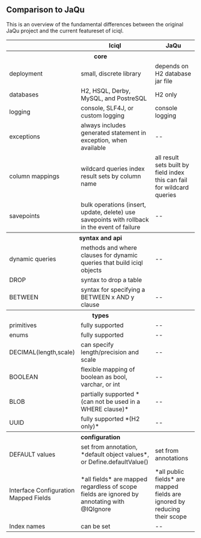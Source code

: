 
## Comparison to JaQu 

This is an overview of the fundamental differences between the original JaQu project and the current featureset of iciql.  

<table>
<tr><th></th><th>Iciql</th><th>JaQu</th></tr>
<tr><th colspan="3">core</th></tr>
<tr><td>deployment</td><td>small, discrete library</td><td>depends on H2 database jar file</td></tr>
<tr><td>databases</td><td>H2, HSQL, Derby, MySQL, and PostreSQL</td><td>H2 only</td></tr>
<tr><td>logging</td><td>console, SLF4J, or custom logging</td><td>console logging</td></tr>
<tr><td>exceptions</td><td>always includes generated statement in exception, when available</td><td>--</td></tr>
<tr><td>column mappings</td><td>wildcard queries index result sets by column name</td><td>all result sets built by field index<br/>this can fail for wildcard queries</td></tr>
<tr><td>savepoints</td><td>bulk operations (insert, update, delete) use savepoints with rollback in the event of failure</td><td>--</td></tr>
<tr><th colspan="3">syntax and api</th></tr>
<tr><td>dynamic queries</td><td>methods and where clauses for dynamic queries that build iciql objects</td><td>--</td></tr>
<tr><td>DROP</td><td>syntax to drop a table</td><td></td></tr>
<tr><td>BETWEEN</td><td>syntax for specifying a BETWEEN x AND y clause</td><td>--</td></tr>
<tr><th colspan="3">types</th></tr>
<tr><td>primitives</td><td>fully supported</td><td>--</td></tr>
<tr><td>enums</td><td>fully supported</td><td>--</td></tr>
<tr><td>DECIMAL(length,scale)</td><td>can specify length/precision and scale</td><td>--</td></tr>
<tr><td>BOOLEAN</td><td>flexible mapping of boolean as bool, varchar, or int</td><td>--</td></tr>
<tr><td>BLOB</td><td>partially supported *(can not be used in a WHERE clause)*</td><td>--</td></tr>
<tr><td>UUID</td><td>fully supported *(H2 only)* </td><td>--</td></tr>
<tr><th colspan="3">configuration</th></tr>
<tr><td>DEFAULT values</td><td>set from annotation, *default object values*, or Define.defaultValue()</td><td>set from annotations</td></tr>
<tr><td>Interface Configuration<br/>Mapped Fields</td><td>*all fields* are mapped regardless of scope<br/>fields are ignored by annotating with @IQIgnore</td><td>*all public fields* are mapped<br/>fields are ignored by reducing their scope</td></tr>
<tr><td>Index names</td><td>can be set</td><td>--</td></tr>
</table>